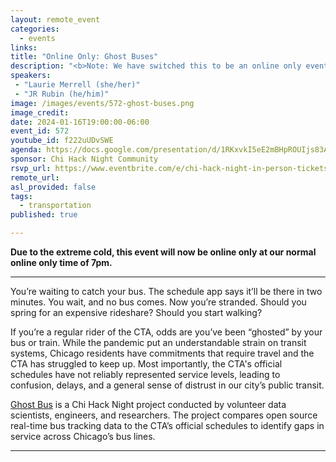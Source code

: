 ```yaml
---
layout: remote_event
categories:
  - events
links: 
title: "Online Only: Ghost Buses"
description: "<b>Note: We have switched this to be an online only event starting at 7pm.</b> Ghost Bus is a Chi Hack Night project conducted by volunteer data scientists, engineers, and researchers. The project compares open source real-time bus tracking data to the CTA’s official schedules to identify gaps in service across Chicago’s bus lines."
speakers:
 - "Laurie Merrell (she/her)" 
 - "JR Rubin (he/him)"
image: /images/events/572-ghost-buses.png
image_credit: 
date: 2024-01-16T19:00:00-06:00
event_id: 572
youtube_id: f222uUDvSWE
agenda: https://docs.google.com/presentation/d/1RKxvkI5eE2mBHpROUIjs83Aeh9-DnUATEUSDPDuCADc/edit#slide=id.g121c7120608_0_0
sponsor: Chi Hack Night Community
rsvp_url: https://www.eventbrite.com/e/chi-hack-night-in-person-tickets-655380890887
remote_url: 
asl_provided: false
tags: 
  - transportation
published: true

---
```


**Due to the extreme cold, this event will now be online only at our normal online only time of 7pm.**

---

You’re waiting to catch your bus. The schedule app says it’ll be there in two minutes. You wait, and no bus comes. Now you’re stranded. Should you spring for an expensive rideshare? Should you start walking?

If you’re a regular rider of the CTA, odds are you’ve been “ghosted” by your bus or train. While the pandemic put an understandable strain on transit systems, Chicago residents have commitments that require travel and the CTA has struggled to keep up. Most importantly, the CTA's official schedules have not reliably represented service levels, leading to confusion, delays, and a general sense of distrust in our city’s public transit.

[Ghost Bus](https://ghostbuses.com/) is a Chi Hack Night project conducted by volunteer data scientists, engineers, and researchers. The project compares open source real-time bus tracking data to the CTA’s official schedules to identify gaps in service across Chicago’s bus lines.

---
